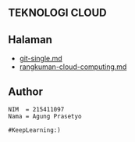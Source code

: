 ## TEKNOLOGI CLOUD


## Halaman
- [git-single.md](git-single.md)
- [rangkuman-cloud-computing.md](rangkuman-cloud-computing.md)


## Author
```
NIM  = 215411097
Nama = Agung Prasetyo
```

``#KeepLearning:)``
